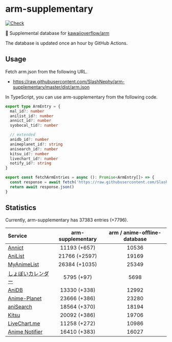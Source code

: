 # arm-supplementary

[![Check](https://github.com/SlashNephy/arm-supplementary/actions/workflows/check-node.yml/badge.svg)](https://github.com/SlashNephy/arm-supplementary/actions/workflows/check-node.yml)

💊 Supplemental database for [kawaiioverflow/arm](https://github.com/kawaiioverflow/arm)

The database is updated once an hour by GitHub Actions.

## Usage

Fetch arm.json from the following URL.

- https://raw.githubusercontent.com/SlashNephy/arm-supplementary/master/dist/arm.json

In TypeScript, you can use arm-supplementary from the following code.

```TypeScript
export type ArmEntry = {
  mal_id?: number
  anilist_id?: number
  annict_id?: number
  syobocal_tid?: number

  // extended
  anidb_id?: number
  animeplanet_id?: string
  anisearch_id?: number
  kitsu_id?: number
  livechart_id?: number
  notify_id?: string
}

export const fetchArmEntries = async (): Promise<ArmEntry[]> => {
  const response = await fetch('https://raw.githubusercontent.com/SlashNephy/arm-supplementary/master/dist/arm.json')
  return await response.json()
}
```

## Statistics

Currently, arm-supplementary has 37383 entries (+7796).

| Service                                     | arm-supplementary | arm / anime-offline-database |
| :------------------------------------------ | :---------------: | :--------------------------: |
| [Annict](https://annict.com)                |   11193 (+657)    |            10536             |
| [AniList](https://anilist.co)               |   21766 (+2597)   |            19169             |
| [MyAnimeList](https://myanimelist.net)      |   26384 (+1035)   |            25349             |
| [しょぼいカレンダー](https://cal.syoboi.jp) |    5795 (+97)     |             5698             |
| [AniDB](https://anidb.net)                  |   13330 (+338)    |            12992             |
| [Anime-Planet](https://anime-planet.com)    |   23666 (+386)    |            23280             |
| [aniSearch](https://anisearch.com)          |   18564 (+370)    |            18194             |
| [Kitsu](https://kitsu.io)                   |   20092 (+386)    |            19706             |
| [LiveChart.me](https://livechart.me)        |   11258 (+272)    |            10986             |
| [Anime Notifier](https://notify.moe)        |   16410 (+383)    |            16027             |
